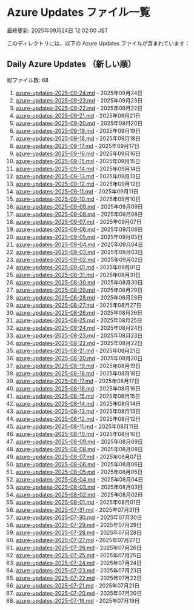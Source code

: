 # Azure Updates ファイル一覧

最終更新: 2025年09月24日 12:02:00 JST

このディレクトリには、以下の Azure Updates ファイルが含まれています：

## Daily Azure Updates （新しい順）

総ファイル数: 68

1. [azure-updates-2025-09-24.md](./azure-updates-2025-09-24.md) - 2025年09月24日
2. [azure-updates-2025-09-23.md](./azure-updates-2025-09-23.md) - 2025年09月23日
3. [azure-updates-2025-09-22.md](./azure-updates-2025-09-22.md) - 2025年09月22日
4. [azure-updates-2025-09-21.md](./azure-updates-2025-09-21.md) - 2025年09月21日
5. [azure-updates-2025-09-20.md](./azure-updates-2025-09-20.md) - 2025年09月20日
6. [azure-updates-2025-09-19.md](./azure-updates-2025-09-19.md) - 2025年09月19日
7. [azure-updates-2025-09-18.md](./azure-updates-2025-09-18.md) - 2025年09月18日
8. [azure-updates-2025-09-17.md](./azure-updates-2025-09-17.md) - 2025年09月17日
9. [azure-updates-2025-09-16.md](./azure-updates-2025-09-16.md) - 2025年09月16日
10. [azure-updates-2025-09-15.md](./azure-updates-2025-09-15.md) - 2025年09月15日
11. [azure-updates-2025-09-14.md](./azure-updates-2025-09-14.md) - 2025年09月14日
12. [azure-updates-2025-09-13.md](./azure-updates-2025-09-13.md) - 2025年09月13日
13. [azure-updates-2025-09-12.md](./azure-updates-2025-09-12.md) - 2025年09月12日
14. [azure-updates-2025-09-11.md](./azure-updates-2025-09-11.md) - 2025年09月11日
15. [azure-updates-2025-09-10.md](./azure-updates-2025-09-10.md) - 2025年09月10日
16. [azure-updates-2025-09-09.md](./azure-updates-2025-09-09.md) - 2025年09月09日
17. [azure-updates-2025-09-08.md](./azure-updates-2025-09-08.md) - 2025年09月08日
18. [azure-updates-2025-09-07.md](./azure-updates-2025-09-07.md) - 2025年09月07日
19. [azure-updates-2025-09-06.md](./azure-updates-2025-09-06.md) - 2025年09月06日
20. [azure-updates-2025-09-05.md](./azure-updates-2025-09-05.md) - 2025年09月05日
21. [azure-updates-2025-09-04.md](./azure-updates-2025-09-04.md) - 2025年09月04日
22. [azure-updates-2025-09-03.md](./azure-updates-2025-09-03.md) - 2025年09月03日
23. [azure-updates-2025-09-02.md](./azure-updates-2025-09-02.md) - 2025年09月02日
24. [azure-updates-2025-09-01.md](./azure-updates-2025-09-01.md) - 2025年09月01日
25. [azure-updates-2025-08-31.md](./azure-updates-2025-08-31.md) - 2025年08月31日
26. [azure-updates-2025-08-30.md](./azure-updates-2025-08-30.md) - 2025年08月30日
27. [azure-updates-2025-08-29.md](./azure-updates-2025-08-29.md) - 2025年08月29日
28. [azure-updates-2025-08-28.md](./azure-updates-2025-08-28.md) - 2025年08月28日
29. [azure-updates-2025-08-27.md](./azure-updates-2025-08-27.md) - 2025年08月27日
30. [azure-updates-2025-08-26.md](./azure-updates-2025-08-26.md) - 2025年08月26日
31. [azure-updates-2025-08-25.md](./azure-updates-2025-08-25.md) - 2025年08月25日
32. [azure-updates-2025-08-24.md](./azure-updates-2025-08-24.md) - 2025年08月24日
33. [azure-updates-2025-08-23.md](./azure-updates-2025-08-23.md) - 2025年08月23日
34. [azure-updates-2025-08-22.md](./azure-updates-2025-08-22.md) - 2025年08月22日
35. [azure-updates-2025-08-21.md](./azure-updates-2025-08-21.md) - 2025年08月21日
36. [azure-updates-2025-08-20.md](./azure-updates-2025-08-20.md) - 2025年08月20日
37. [azure-updates-2025-08-19.md](./azure-updates-2025-08-19.md) - 2025年08月19日
38. [azure-updates-2025-08-18.md](./azure-updates-2025-08-18.md) - 2025年08月18日
39. [azure-updates-2025-08-17.md](./azure-updates-2025-08-17.md) - 2025年08月17日
40. [azure-updates-2025-08-16.md](./azure-updates-2025-08-16.md) - 2025年08月16日
41. [azure-updates-2025-08-15.md](./azure-updates-2025-08-15.md) - 2025年08月15日
42. [azure-updates-2025-08-14.md](./azure-updates-2025-08-14.md) - 2025年08月14日
43. [azure-updates-2025-08-13.md](./azure-updates-2025-08-13.md) - 2025年08月13日
44. [azure-updates-2025-08-12.md](./azure-updates-2025-08-12.md) - 2025年08月12日
45. [azure-updates-2025-08-11.md](./azure-updates-2025-08-11.md) - 2025年08月11日
46. [azure-updates-2025-08-10.md](./azure-updates-2025-08-10.md) - 2025年08月10日
47. [azure-updates-2025-08-09.md](./azure-updates-2025-08-09.md) - 2025年08月09日
48. [azure-updates-2025-08-08.md](./azure-updates-2025-08-08.md) - 2025年08月08日
49. [azure-updates-2025-08-07.md](./azure-updates-2025-08-07.md) - 2025年08月07日
50. [azure-updates-2025-08-06.md](./azure-updates-2025-08-06.md) - 2025年08月06日
51. [azure-updates-2025-08-05.md](./azure-updates-2025-08-05.md) - 2025年08月05日
52. [azure-updates-2025-08-04.md](./azure-updates-2025-08-04.md) - 2025年08月04日
53. [azure-updates-2025-08-03.md](./azure-updates-2025-08-03.md) - 2025年08月03日
54. [azure-updates-2025-08-02.md](./azure-updates-2025-08-02.md) - 2025年08月02日
55. [azure-updates-2025-08-01.md](./azure-updates-2025-08-01.md) - 2025年08月01日
56. [azure-updates-2025-07-31.md](./azure-updates-2025-07-31.md) - 2025年07月31日
57. [azure-updates-2025-07-30.md](./azure-updates-2025-07-30.md) - 2025年07月30日
58. [azure-updates-2025-07-29.md](./azure-updates-2025-07-29.md) - 2025年07月29日
59. [azure-updates-2025-07-28.md](./azure-updates-2025-07-28.md) - 2025年07月28日
60. [azure-updates-2025-07-27.md](./azure-updates-2025-07-27.md) - 2025年07月27日
61. [azure-updates-2025-07-26.md](./azure-updates-2025-07-26.md) - 2025年07月26日
62. [azure-updates-2025-07-25.md](./azure-updates-2025-07-25.md) - 2025年07月25日
63. [azure-updates-2025-07-24.md](./azure-updates-2025-07-24.md) - 2025年07月24日
64. [azure-updates-2025-07-23.md](./azure-updates-2025-07-23.md) - 2025年07月23日
65. [azure-updates-2025-07-22.md](./azure-updates-2025-07-22.md) - 2025年07月22日
66. [azure-updates-2025-07-21.md](./azure-updates-2025-07-21.md) - 2025年07月21日
67. [azure-updates-2025-07-20.md](./azure-updates-2025-07-20.md) - 2025年07月20日
68. [azure-updates-2025-07-19.md](./azure-updates-2025-07-19.md) - 2025年07月19日

